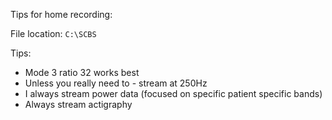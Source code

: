 Tips for home recording: 

File location: `C:\SCBS` 

Tips: 
* Mode 3 ratio 32 works best 
* Unless you really need to - stream at 250Hz 
* I always stream power data (focused on specific patient specific bands) 
* Always stream actigraphy 